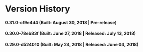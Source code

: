 # Version History


#### 0.31.0-cf9e4d4 (Built: August 30, 2018 | Pre-release)

#### 0.30.0-78eb83f (Built: June 27, 2018 | Released: July 13, 2018)

#### 0.29.0-d524010 (Built: May 24, 2018 | Released: June 04, 2018)

